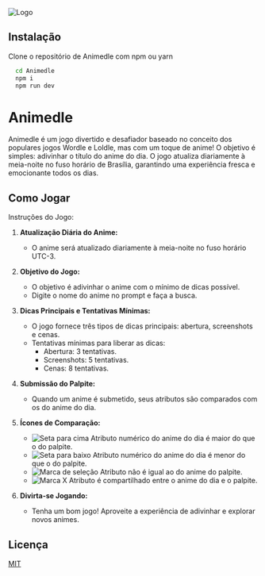 
![Logo](https://admin.animedle.com/upload/1/1/65d896be2748b5bf82.svg)


## Instalação

Clone o repositório de Animedle com npm ou yarn

```bash
  cd Animedle
  npm i 
  npm run dev
```
    
# Animedle

Animedle é um jogo divertido e desafiador baseado no conceito dos populares jogos Wordle e Loldle, mas com um toque de anime! O objetivo é simples: adivinhar o título do anime do dia. O jogo atualiza diariamente à meia-noite no fuso horário de Brasília, garantindo uma experiência fresca e emocionante todos os dias.

## Como Jogar

Instruções do Jogo:
1. **Atualização Diária do Anime:**
   - O anime será atualizado diariamente à meia-noite no fuso horário UTC-3.

2. **Objetivo do Jogo:**
   - O objetivo é adivinhar o anime com o mínimo de dicas possível.
   - Digite o nome do anime no prompt e faça a busca.

3. **Dicas Principais e Tentativas Mínimas:**
   - O jogo fornece três tipos de dicas principais: abertura, screenshots e cenas.
   - Tentativas mínimas para liberar as dicas:
     - Abertura: 3 tentativas.
     - Screenshots: 5 tentativas.
     - Cenas: 8 tentativas.

4. **Submissão do Palpite:**
   - Quando um anime é submetido, seus atributos são comparados com os do anime do dia.

5. **Ícones de Comparação:**
   - ![Seta para cima](https://www.animedle.com/img/arrow_up_icon.svg) Atributo numérico do anime do dia é maior do que o do palpite.
   - ![Seta para baixo](https://www.animedle.com/img/arrow_down_icon.svg) Atributo numérico do anime do dia é menor do que o do palpite.
   - ![Marca de seleção](https://www.animedle.com/img/check_icon.svg) Atributo não é igual ao do anime do palpite.
   - ![Marca X](https://www.animedle.com/img/xmark_icon.svg) Atributo é compartilhado entre o anime do dia e o palpite.

6. **Divirta-se Jogando:**
   - Tenha um bom jogo! Aproveite a experiência de adivinhar e explorar novos animes.


## Licença

[MIT](https://choosealicense.com/licenses/mit/)

